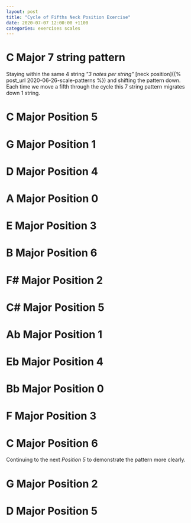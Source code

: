 ```yaml
---
layout: post
title: "Cycle of Fifths Neck Position Exercise"
date: 2020-07-07 12:00:00 +1100
categories: exercises scales
---
```


<link rel="stylesheet" href="/assets/css/fretboard.css">

<script
  src="https://code.jquery.com/jquery-1.11.2.min.js"
  integrity="sha256-Ls0pXSlb7AYs7evhd+VLnWsZ/AqEHcXBeMZUycz/CcA="
  crossorigin="anonymous"></script>

<script type="application/javascript" src="/assets/js/fretboard.js"></script>

<script type="application/javascript">
  var bass4 = [{
    letter: "G",
    octave: 3
  }, {
    letter: "D",
    octave: 3
  }, {
    letter: "A",
    octave: 2
  }, {
    letter: "E",
    octave: 2
  }];

  var bass7 = [{
    letter: "F",
    octave: 3
  }, {
    letter: "C",
    octave: 3
  }, {
    letter: "G",
    octave: 3
  }, {
    letter: "D",
    octave: 3
  }, {
    letter: "A",
    octave: 2
  }, {
    letter: "E",
    octave: 2
  }, {
    letter: "B",
    octave: 2
  }];;

  var opts = {
    tuning: bass4,
    numFrets: 18,
    isChordMode: false,
    noteClickingDisabled: true,
    noteMode: "letter"
  };

  var opts7 = {
    tuning: bass7,
    numFrets: 18,
    isChordMode: false,
    noteClickingDisabled: true,
    noteMode: "letter"
  };
</script>

# C Major 7 string pattern

<!--
```
F----12-11-9----
C----12-11-9----
G----12-10-9----
D----12-10-9----
A----12-10-8----
E----12-10-8----
B----12-10-8----
```
-->

<div id="cmajor7string"></div>

<script type="application/javascript">
(function($) {

  $("#cmajor7string").fretboard(opts7);
  var api = $("#cmajor7string").data('api');

  var cmajor7stringNotes = [{
    string: {
      letter: "F",
      octave: 3
    },
    notes: [{
      fret: 12,
      cssClass: "grey"
    },
    {
      fret: 11,
      cssClass: "grey"
    },
    {
      fret: 9,
      cssClass: "grey"
    }],
  },
  {
    string: {
      letter: "C",
      octave: 3
    },
    notes: [{
      fret: 12,
      cssClass: "blue"
    },
    {
      fret: 11,
      cssClass: "grey"
    },
    {
      fret: 9,
      cssClass: "grey"
    }],
  },
  {
    string: {
      letter: "G",
      octave: 3
    },
    notes: [{
      fret: 12,
      cssClass: "grey"
    },
    {
      fret: 10,
      cssClass: "grey"
    },
    {
      fret: 9,
      cssClass: "grey"
    }],
  },
  {
    string: {
      letter: "D",
      octave: 3
    },
    notes: [{
      fret: 12,
      cssClass: "grey"
    },
    {
      fret: 10,
      cssClass: "blue"
    },
    {
      fret: 9,
      cssClass: "grey"
    }],
  },
  {
    string: {
      letter: "A",
      octave: 2
    },
    notes: [{
      fret: 12,
      cssClass: "grey"
    },
    {
      fret: 10,
      cssClass: "grey"
    },
    {
      fret: 8,
      cssClass: "grey"
    }],
  },
  {
    string: {
      letter: "E",
      octave: 2
    },
    notes: [{
      fret: 12,
      cssClass: "grey"
    },
    {
      fret: 10,
      cssClass: "grey"
    },
    {
      fret: 8,
      cssClass: "blue"
    }],
  },
  {
    string: {
      letter: "B",
      octave: 2
    },
    notes: [{
      fret: 12,
      cssClass: "grey"
    },
    {
      fret: 10,
      cssClass: "grey"
    },
    {
      fret: 8,
      cssClass: "grey"
    }],
  }];

  api.setClickedNotes(cmajor7stringNotes);
})(jQuery);
</script>


Staying within the same 4 string *"3 notes per string"* [neck position]({% post_url 2020-06-26-scale-patterns %}) and shifting the pattern down. Each time we move a fifth through the cycle this 7 string pattern migrates down 1 string.

# C Major Position 5

<!--
```
G-12-10-9--------------------------
D---------12-10-9------------------
A-----------------12-10-8----------
E-------------------------12-10-8--
```
-->

<div id="cmajorposition5"></div>

<script type="application/javascript">
(function($) {

  $("#cmajorposition5").fretboard(opts);
  var api = $("#cmajorposition5").data('api');

  var cmajorposition5Notes = [{
    string: {
      letter: "E",
      octave: 2
    },
    notes: [{
      fret: 8,
      cssClass: "blue"
    },
    {
      fret: 10,
      cssClass: "grey"
    },
    {
      fret: 12,
      cssClass: "grey"
    }],
  },
  {
    string: {
      letter: "A",
      octave: 2
    },
    notes: [{
      fret: 8,
      cssClass: "grey"
    },
    {
      fret: 10,
      cssClass: "grey"
    },
    {
      fret: 12,
      cssClass: "grey"
    }],
  },
  {
    string: {
      letter: "D",
      octave: 3
    },
    notes: [{
      fret: 9,
      cssClass: "grey"
    },
    {
      fret: 10,
      cssClass: "blue"
    },
    {
      fret: 12,
      cssClass: "grey"
    }],
  },
  {
    string: {
      letter: "G",
      octave: 3
    },
    notes: [{
      fret: 9,
      cssClass: "grey"
    },
    {
      fret: 10,
      cssClass: "grey"
    },
    {
      fret: 12,
      cssClass: "grey"
    }],
  }];

  api.setClickedNotes(cmajorposition5Notes);
})(jQuery);
</script>

# G Major Position 1

<!--
```
G-12-11-9--------------------------
D---------12-10-9------------------
A-----------------12-10-9----------
E-------------------------12-10-8--
```
-->

<div id="gmajorposition0"></div>

<script type="application/javascript">
(function($) {

  $("#gmajorposition0").fretboard(opts);
  var api = $("#gmajorposition0").data('api');

  var gmajorposition0Notes = [{
    string: {
      letter: "E",
      octave: 2
    },
    notes: [{
      fret: 8,
      cssClass: "grey"
    },
    {
      fret: 10,
      cssClass: "grey"
    },
    {
      fret: 12,
      cssClass: "grey"
    }],
  },
  {
    string: {
      letter: "A",
      octave: 2
    },
    notes: [{
      fret: 9,
      cssClass: "grey"
    },
    {
      fret: 10,
      cssClass: "blue"
    },
    {
      fret: 12,
      cssClass: "grey"
    }],
  },
  {
    string: {
      letter: "D",
      octave: 3
    },
    notes: [{
      fret: 9,
      cssClass: "grey"
    },
    {
      fret: 10,
      cssClass: "grey"
    },
    {
      fret: 12,
      cssClass: "grey"
    }],
  },
  {
    string: {
      letter: "G",
      octave: 3
    },
    notes: [{
      fret: 9,
      cssClass: "grey"
    },
    {
      fret: 11,
      cssClass: "grey"
    },
    {
      fret: 12,
      cssClass: "blue"
    }],
  }];

  api.setClickedNotes(gmajorposition0Notes);
})(jQuery);
</script>

# D Major Position 4

<!--
```
G-12-11-9--------------------------
D---------12-11-9------------------
A-----------------12-10-9----------
E-------------------------12-10-9--
```
-->

<div id="dmajorposition4"></div>

<script type="application/javascript">
(function($) {

  $("#dmajorposition4").fretboard(opts);
  var api = $("#dmajorposition4").data('api');

  var dmajorposition4Notes = [{
    string: {
      letter: "E",
      octave: 2
    },
    notes: [{
      fret: 9,
      cssClass: "grey"
    },
    {
      fret: 10,
      cssClass: "blue"
    },
    {
      fret: 12,
      cssClass: "grey"
    }],
  },
  {
    string: {
      letter: "A",
      octave: 2
    },
    notes: [{
      fret: 9,
      cssClass: "grey"
    },
    {
      fret: 10,
      cssClass: "grey"
    },
    {
      fret: 12,
      cssClass: "grey"
    }],
  },
  {
    string: {
      letter: "D",
      octave: 3
    },
    notes: [{
      fret: 9,
      cssClass: "grey"
    },
    {
      fret: 11,
      cssClass: "grey"
    },
    {
      fret: 12,
      cssClass: "blue"
    }],
  },
  {
    string: {
      letter: "G",
      octave: 3
    },
    notes: [{
      fret: 9,
      cssClass: "grey"
    },
    {
      fret: 11,
      cssClass: "grey"
    },
    {
      fret: 12,
      cssClass: "grey"
    }],
  }];

  api.setClickedNotes(dmajorposition4Notes);
})(jQuery);
</script>

# A Major Position 0

<!--
```
G-13-11-9--------------------------
D---------12-11-9------------------
A-----------------12-11-9----------
E-------------------------12-10-9--
```
-->

<div id="amajorposition0"></div>

<script type="application/javascript">
(function($) {

  $("#amajorposition0").fretboard(opts);
  var api = $("#amajorposition0").data('api');

  var amajorposition0Notes = [{
    string: {
      letter: "E",
      octave: 2
    },
    notes: [{
      fret: 9,
      cssClass: "grey"
    },
    {
      fret: 10,
      cssClass: "grey"
    },
    {
      fret: 12,
      cssClass: "grey"
    }],
  },
  {
    string: {
      letter: "A",
      octave: 2
    },
    notes: [{
      fret: 9,
      cssClass: "grey"
    },
    {
      fret: 11,
      cssClass: "grey"
    },
    {
      fret: 12,
      cssClass: "blue"
    }],
  },
  {
    string: {
      letter: "D",
      octave: 3
    },
    notes: [{
      fret: 9,
      cssClass: "grey"
    },
    {
      fret: 11,
      cssClass: "grey"
    },
    {
      fret: 12,
      cssClass: "grey"
    }],
  },
  {
    string: {
      letter: "G",
      octave: 3
    },
    notes: [{
      fret: 9,
      cssClass: "grey"
    },
    {
      fret: 11,
      cssClass: "grey"
    },
    {
      fret: 13,
      cssClass: "grey"
    }],
  }];

  api.setClickedNotes(amajorposition0Notes);
})(jQuery);
</script>

# E Major Position 3

<!--
```
G-13-11-9--------------------------
D---------13-11-9------------------
A-----------------12-11-9----------
E-------------------------12-11-9--
```
-->

<div id="emajorposition3"></div>

<script type="application/javascript">
(function($) {

  $("#emajorposition3").fretboard(opts);
  var api = $("#emajorposition3").data('api');

  var emajorposition3Notes = [{
    string: {
      letter: "E",
      octave: 2
    },
    notes: [{
      fret: 9,
      cssClass: "grey"
    },
    {
      fret: 11,
      cssClass: "grey"
    },
    {
      fret: 12,
      cssClass: "blue"
    }],
  },
  {
    string: {
      letter: "A",
      octave: 2
    },
    notes: [{
      fret: 9,
      cssClass: "grey"
    },
    {
      fret: 11,
      cssClass: "grey"
    },
    {
      fret: 12,
      cssClass: "grey"
    }],
  },
  {
    string: {
      letter: "D",
      octave: 3
    },
    notes: [{
      fret: 9,
      cssClass: "grey"
    },
    {
      fret: 11,
      cssClass: "grey"
    },
    {
      fret: 13,
      cssClass: "grey"
    }],
  },
  {
    string: {
      letter: "G",
      octave: 3
    },
    notes: [{
      fret: 9,
      cssClass: "blue"
    },
    {
      fret: 11,
      cssClass: "grey"
    },
    {
      fret: 13,
      cssClass: "grey"
    }],
  }];

  api.setClickedNotes(emajorposition3Notes);
})(jQuery);
</script>

# B Major Position 6

<!--
```
G-13-11-9--------------------------
D---------13-11-9------------------
A-----------------13-11-9----------
E-------------------------12-11-9--
```
-->

<div id="bmajorposition6"></div>

<script type="application/javascript">
(function($) {

  $("#bmajorposition6").fretboard(opts);
  var api = $("#bmajorposition6").data('api');

  var bmajorposition6Notes = [{
    string: {
      letter: "E",
      octave: 2
    },
    notes: [{
      fret: 9,
      cssClass: "grey"
    },
    {
      fret: 11,
      cssClass: "grey"
    },
    {
      fret: 12,
      cssClass: "grey"
    }],
  },
  {
    string: {
      letter: "A",
      octave: 2
    },
    notes: [{
      fret: 9,
      cssClass: "grey"
    },
    {
      fret: 11,
      cssClass: "grey"
    },
    {
      fret: 13,
      cssClass: "grey"
    }],
  },
  {
    string: {
      letter: "D",
      octave: 3
    },
    notes: [{
      fret: 9,
      cssClass: "blue"
    },
    {
      fret: 11,
      cssClass: "grey"
    },
    {
      fret: 13,
      cssClass: "grey"
    }],
  },
  {
    string: {
      letter: "G",
      octave: 3
    },
    notes: [{
      fret: 9,
      cssClass: "grey"
    },
    {
      fret: 11,
      cssClass: "grey"
    },
    {
      fret: 13,
      cssClass: "grey"
    }],
  }];

  api.setClickedNotes(bmajorposition6Notes);
})(jQuery);
</script>

# F# Major Position 2

<!--
```
G-13-11-10--------------------------
D----------13-11-9------------------
A------------------13-11-9----------
E--------------------------13-11-9--
```
-->

<div id="fsharpmajorposition2"></div>

<script type="application/javascript">
(function($) {

  $("#fsharpmajorposition2").fretboard(opts);
  var api = $("#fsharpmajorposition2").data('api');

  var fsharpmajorposition2Notes = [{
    string: {
      letter: "E",
      octave: 2
    },
    notes: [{
      fret: 9,
      cssClass: "grey"
    },
    {
      fret: 11,
      cssClass: "grey"
    },
    {
      fret: 13,
      cssClass: "grey"
    }],
  },
  {
    string: {
      letter: "A",
      octave: 2
    },
    notes: [{
      fret: 9,
      cssClass: "blue"
    },
    {
      fret: 11,
      cssClass: "grey"
    },
    {
      fret: 13,
      cssClass: "grey"
    }],
  },
  {
    string: {
      letter: "D",
      octave: 3
    },
    notes: [{
      fret: 9,
      cssClass: "grey"
    },
    {
      fret: 11,
      cssClass: "grey"
    },
    {
      fret: 13,
      cssClass: "grey"
    }],
  },
  {
    string: {
      letter: "G",
      octave: 3
    },
    notes: [{
      fret: 10,
      cssClass: "grey"
    },
    {
      fret: 11,
      cssClass: "blue"
    },
    {
      fret: 13,
      cssClass: "grey"
    }],
  }];

  api.setClickedNotes(fsharpmajorposition2Notes);
})(jQuery);
</script>

# C# Major Position 5

<!--
```
G-13-11-10---------------------------
D----------13-11-10------------------
A-------------------13-11-9----------
E---------------------------13-11-9--
```
-->

<div id="csharpposition5"></div>

<script type="application/javascript">
(function($) {

  $("#csharpposition5").fretboard(opts);
  var api = $("#csharpposition5").data('api');

  var csharpposition5Notes = [{
    string: {
      letter: "E",
      octave: 2
    },
    notes: [{
      fret: 9,
      cssClass: "blue"
    },
    {
      fret: 11,
      cssClass: "grey"
    },
    {
      fret: 13,
      cssClass: "grey"
    }],
  },
  {
    string: {
      letter: "A",
      octave: 2
    },
    notes: [{
      fret: 9,
      cssClass: "grey"
    },
    {
      fret: 11,
      cssClass: "grey"
    },
    {
      fret: 13,
      cssClass: "grey"
    }],
  },
  {
    string: {
      letter: "D",
      octave: 3
    },
    notes: [{
      fret: 10,
      cssClass: "grey"
    },
    {
      fret: 11,
      cssClass: "blue"
    },
    {
      fret: 13,
      cssClass: "grey"
    }],
  },
  {
    string: {
      letter: "G",
      octave: 3
    },
    notes: [{
      fret: 10,
      cssClass: "grey"
    },
    {
      fret: 11,
      cssClass: "grey"
    },
    {
      fret: 13,
      cssClass: "grey"
    }],
  }];

  api.setClickedNotes(csharpposition5Notes);
})(jQuery);
</script>

# Ab Major Position 1

<!--
```
G-13-12-10----------------------------
D----------13-11-10-------------------
A-------------------13-11-10----------
E----------------------------13-11-9--
```
-->

<div id="aflatmajorposition0"></div>

<script type="application/javascript">
(function($) {

  $("#aflatmajorposition0").fretboard(opts);
  var api = $("#aflatmajorposition0").data('api');

  var aflatmajorposition0Notes = [{
    string: {
      letter: "E",
      octave: 2
    },
    notes: [{
      fret: 9,
      cssClass: "grey"
    },
    {
      fret: 11,
      cssClass: "grey"
    },
    {
      fret: 13,
      cssClass: "grey"
    }],
  },
  {
    string: {
      letter: "A",
      octave: 2
    },
    notes: [{
      fret: 10,
      cssClass: "grey"
    },
    {
      fret: 11,
      cssClass: "blue"
    },
    {
      fret: 13,
      cssClass: "grey"
    }],
  },
  {
    string: {
      letter: "D",
      octave: 3
    },
    notes: [{
      fret: 10,
      cssClass: "grey"
    },
    {
      fret: 11,
      cssClass: "grey"
    },
    {
      fret: 13,
      cssClass: "grey"
    }],
  },
  {
    string: {
      letter: "G",
      octave: 3
    },
    notes: [{
      fret: 10,
      cssClass: "grey"
    },
    {
      fret: 12,
      cssClass: "grey"
    },
    {
      fret: 13,
      cssClass: "blue"
    }],
  }];

  api.setClickedNotes(aflatmajorposition0Notes);
})(jQuery);
</script>

# Eb Major Position 4

<!--
```
G-13-12-10-----------------------------
D----------13-12-10--------------------
A-------------------13-11-10-----------
E----------------------------13-11-10--
```
-->

<div id="eflatmajorposition4"></div>

<script type="application/javascript">
(function($) {

  $("#eflatmajorposition4").fretboard(opts);
  var api = $("#eflatmajorposition4").data('api');

  var eflatmajorposition4Notes = [{
    string: {
      letter: "E",
      octave: 2
    },
    notes: [{
      fret: 10,
      cssClass: "grey"
    },
    {
      fret: 11,
      cssClass: "blue"
    },
    {
      fret: 13,
      cssClass: "grey"
    }],
  },
  {
    string: {
      letter: "A",
      octave: 2
    },
    notes: [{
      fret: 10,
      cssClass: "grey"
    },
    {
      fret: 11,
      cssClass: "grey"
    },
    {
      fret: 13,
      cssClass: "grey"
    }],
  },
  {
    string: {
      letter: "D",
      octave: 3
    },
    notes: [{
      fret: 10,
      cssClass: "grey"
    },
    {
      fret: 12,
      cssClass: "grey"
    },
    {
      fret: 13,
      cssClass: "blue"
    }],
  },
  {
    string: {
      letter: "G",
      octave: 3
    },
    notes: [{
      fret: 10,
      cssClass: "grey"
    },
    {
      fret: 12,
      cssClass: "grey"
    },
    {
      fret: 13,
      cssClass: "grey"
    }],
  }];

  api.setClickedNotes(eflatmajorposition4Notes);
})(jQuery);
</script>

# Bb Major Position 0

<!--
```
G-14-12-10-----------------------------
D----------13-12-10--------------------
A-------------------13-12-10-----------
E----------------------------13-11-10--
```
-->

<div id="bflatmajorposition0"></div>

<script type="application/javascript">
(function($) {

  $("#bflatmajorposition0").fretboard(opts);
  var api = $("#bflatmajorposition0").data('api');

  var bflatmajorposition0Notes = [{
    string: {
      letter: "E",
      octave: 2
    },
    notes: [{
      fret: 10,
      cssClass: "grey"
    },
    {
      fret: 11,
      cssClass: "grey"
    },
    {
      fret: 13,
      cssClass: "grey"
    }],
  },
  {
    string: {
      letter: "A",
      octave: 2
    },
    notes: [{
      fret: 10,
      cssClass: "grey"
    },
    {
      fret: 12,
      cssClass: "grey"
    },
    {
      fret: 13,
      cssClass: "blue"
    }],
  },
  {
    string: {
      letter: "D",
      octave: 3
    },
    notes: [{
      fret: 10,
      cssClass: "grey"
    },
    {
      fret: 12,
      cssClass: "grey"
    },
    {
      fret: 13,
      cssClass: "grey"
    }],
  },
  {
    string: {
      letter: "G",
      octave: 3
    },
    notes: [{
      fret: 10,
      cssClass: "grey"
    },
    {
      fret: 12,
      cssClass: "grey"
    },
    {
      fret: 14,
      cssClass: "grey"
    }],
  }];

  api.setClickedNotes(bflatmajorposition0Notes);
})(jQuery);
</script>

# F Major Position 3

<!--
```
G-14-12-10-----------------------------
D----------14-12-10--------------------
A-------------------13-12-10-----------
E----------------------------13-12-10--
```
-->

<div id="fmajorposition3"></div>

<script type="application/javascript">
(function($) {

  $("#fmajorposition3").fretboard(opts);
  var api = $("#fmajorposition3").data('api');

  var fmajorposition3Notes = [{
    string: {
      letter: "E",
      octave: 2
    },
    notes: [{
      fret: 10,
      cssClass: "grey"
    },
    {
      fret: 12,
      cssClass: "grey"
    },
    {
      fret: 13,
      cssClass: "blue"
    }],
  },
  {
    string: {
      letter: "A",
      octave: 2
    },
    notes: [{
      fret: 10,
      cssClass: "grey"
    },
    {
      fret: 12,
      cssClass: "grey"
    },
    {
      fret: 13,
      cssClass: "grey"
    }],
  },
  {
    string: {
      letter: "D",
      octave: 3
    },
    notes: [{
      fret: 10,
      cssClass: "grey"
    },
    {
      fret: 12,
      cssClass: "grey"
    },
    {
      fret: 14,
      cssClass: "grey"
    }],
  },
  {
    string: {
      letter: "G",
      octave: 3
    },
    notes: [{
      fret: 10,
      cssClass: "blue"
    },
    {
      fret: 12,
      cssClass: "grey"
    },
    {
      fret: 14,
      cssClass: "grey"
    }],
  }];

  api.setClickedNotes(fmajorposition3Notes);
})(jQuery);
</script>

# C Major Position 6

Continuing to the next *Position 5* to demonstrate the pattern more clearly.

<!---
```
G-14-12-10-----------------------------
D----------14-12-10--------------------
A-------------------14-12-10-----------
E----------------------------13-12-10--
```
-->

<div id="cmajorposition6"></div>

<script type="application/javascript">
(function($) {

  $("#cmajorposition6").fretboard(opts);
  var api = $("#cmajorposition6").data('api');

  var cmajorposition6Notes = [{
    string: {
      letter: "E",
      octave: 2
    },
    notes: [{
      fret: 10,
      cssClass: "grey"
    },
    {
      fret: 12,
      cssClass: "grey"
    },
    {
      fret: 13,
      cssClass: "grey"
    }],
  },
  {
    string: {
      letter: "A",
      octave: 2
    },
    notes: [{
      fret: 10,
      cssClass: "grey"
    },
    {
      fret: 12,
      cssClass: "grey"
    },
    {
      fret: 14,
      cssClass: "grey"
    }],
  },
  {
    string: {
      letter: "D",
      octave: 3
    },
    notes: [{
      fret: 10,
      cssClass: "blue"
    },
    {
      fret: 12,
      cssClass: "grey"
    },
    {
      fret: 14,
      cssClass: "grey"
    }],
  },
  {
    string: {
      letter: "G",
      octave: 3
    },
    notes: [{
      fret: 10,
      cssClass: "grey"
    },
    {
      fret: 12,
      cssClass: "grey"
    },
    {
      fret: 14,
      cssClass: "grey"
    }],
  }];

  api.setClickedNotes(cmajorposition6Notes);
})(jQuery);
</script>

# G Major Position 2

<!--
```
G-14-12-11-----------------------------
D----------14-12-10--------------------
A-------------------14-12-10-----------
E----------------------------14-12-10--
```
-->

<div id="gmajorposition2"></div>

<script type="application/javascript">
(function($) {

  $("#gmajorposition2").fretboard(opts);
  var api = $("#gmajorposition2").data('api');

  var gmajorposition2Notes = [{
    string: {
      letter: "E",
      octave: 2
    },
    notes: [{
      fret: 10,
      cssClass: "grey"
    },
    {
      fret: 12,
      cssClass: "grey"
    },
    {
      fret: 14,
      cssClass: "grey"
    }],
  },
  {
    string: {
      letter: "A",
      octave: 2
    },
    notes: [{
      fret: 10,
      cssClass: "blue"
    },
    {
      fret: 12,
      cssClass: "grey"
    },
    {
      fret: 14,
      cssClass: "grey"
    }],
  },
  {
    string: {
      letter: "D",
      octave: 3
    },
    notes: [{
      fret: 10,
      cssClass: "grey"
    },
    {
      fret: 12,
      cssClass: "grey"
    },
    {
      fret: 14,
      cssClass: "grey"
    }],
  },
  {
    string: {
      letter: "G",
      octave: 3
    },
    notes: [{
      fret: 11,
      cssClass: "grey"
    },
    {
      fret: 12,
      cssClass: "blue"
    },
    {
      fret: 14,
      cssClass: "grey"
    }],
  }];

  api.setClickedNotes(gmajorposition2Notes);
})(jQuery);
</script>

# D Major Position 5

<!--
```
G-14-12-11-----------------------------
D----------14-12-11--------------------
A-------------------14-12-10-----------
E----------------------------14-12-10--
```
-->

<div id="dmajorposition5"></div>

<script type="application/javascript">
(function($) {

  $("#dmajorposition5").fretboard(opts);
  var api = $("#dmajorposition5").data('api');

  var dmajorposition5Notes = [{
    string: {
      letter: "E",
      octave: 2
    },
    notes: [{
      fret: 10,
      cssClass: "blue"
    },
    {
      fret: 12,
      cssClass: "grey"
    },
    {
      fret: 14,
      cssClass: "grey"
    }],
  },
  {
    string: {
      letter: "A",
      octave: 2
    },
    notes: [{
      fret: 10,
      cssClass: "grey"
    },
    {
      fret: 12,
      cssClass: "grey"
    },
    {
      fret: 14,
      cssClass: "grey"
    }],
  },
  {
    string: {
      letter: "D",
      octave: 3
    },
    notes: [{
      fret: 11,
      cssClass: "grey"
    },
    {
      fret: 12,
      cssClass: "blue"
    },
    {
      fret: 14,
      cssClass: "grey"
    }],
  },
  {
    string: {
      letter: "G",
      octave: 3
    },
    notes: [{
      fret: 11,
      cssClass: "grey"
    },
    {
      fret: 12,
      cssClass: "grey"
    },
    {
      fret: 14,
      cssClass: "grey"
    }],
  }];

  api.setClickedNotes(dmajorposition5Notes);
})(jQuery);
</script>
